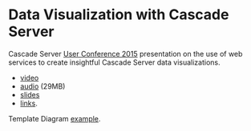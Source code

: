 # Data Visualization with Cascade Server

Cascade Server [User Conference 2015](http://conference.hannonhill.com/) presentation on the use of web services to create insightful Cascade Server data visualizations.

- [video](https://goo.gl/VpVXia)
- [audio](https://goo.gl/uTXNH7) (29MB)
- [slides](https://goo.gl/Juliie)
- [links](https://github.com/espanae/dataviz/wiki/).

Template Diagram [example](https://github.com/espanae/dataviz/tree/master/templateDiagram).
